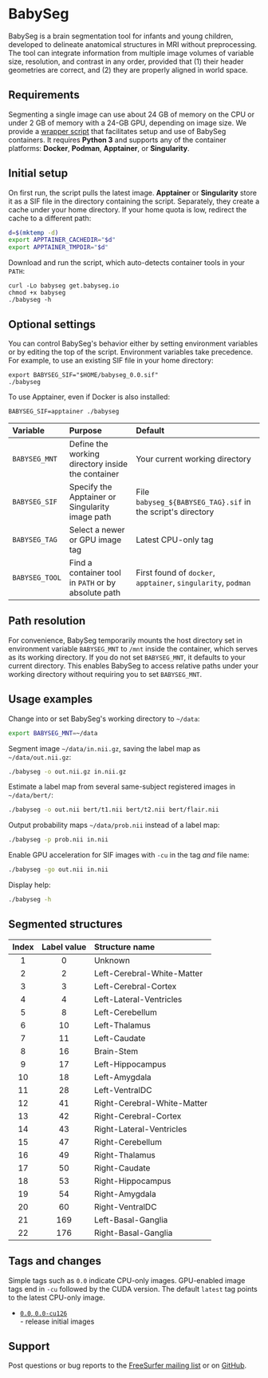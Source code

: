 # BabySeg

BabySeg is a brain segmentation tool for infants and young children, developed to delineate anatomical structures in MRI without preprocessing.
The tool can integrate information from multiple image volumes of variable size, resolution, and contrast in any order, provided that (1) their header geometries are correct, and (2) they are properly aligned in world space.


## Requirements

Segmenting a single image can use about 24 GB of memory on the CPU or under 2 GB of memory with a 24-GB GPU, depending on image size.
We provide a [wrapper script](https://get.babyseg.io) that facilitates setup and use of BabySeg containers.
It requires **Python 3** and supports any of the container platforms: **Docker**, **Podman**, **Apptainer**, or **Singularity**.


## Initial setup

On first run, the script pulls the latest image.
**Apptainer** or **Singularity** store it as a SIF file in the directory containing the script.
Separately, they create a cache under your home directory.
If your home quota is low, redirect the cache to a different path:

```sh
d=$(mktemp -d)
export APPTAINER_CACHEDIR="$d"
export APPTAINER_TMPDIR="$d"
```

Download and run the script, which auto-detects container tools in your `PATH`:

```
curl -Lo babyseg get.babyseg.io
chmod +x babyseg
./babyseg -h
```


## Optional settings

You can control BabySeg's behavior either by setting environment variables or by editing the top of the script.
Environment variables take precedence.
For example, to use an existing SIF file in your home directory:

```
export BABYSEG_SIF="$HOME/babyseg_0.0.sif"
./babyseg
```

To use Apptainer, even if Docker is also installed:
```
BABYSEG_SIF=apptainer ./babyseg
```

| Variable       | Purpose                                             | Default                                                       |
|:---------------|:----------------------------------------------------|:--------------------------------------------------------------|
| `BABYSEG_MNT`  | Define the working directory inside the container   | Your current working directory                                |
| `BABYSEG_SIF`  | Specify the Apptainer or Singularity image path     | File `babyseg_${BABYSEG_TAG}.sif` in the script's directory   |
| `BABYSEG_TAG`  | Select a newer or GPU image tag                     | Latest CPU-only tag                                           |
| `BABYSEG_TOOL` | Find a container tool in `PATH` or by absolute path | First found of `docker`, `apptainer`, `singularity`, `podman` |


## Path resolution

For convenience, BabySeg temporarily mounts the host directory set in environment variable `BABYSEG_MNT` to `/mnt` inside the container, which serves as its working directory.
If you do not set `BABYSEG_MNT`, it defaults to your current directory.
This enables BabySeg to access relative paths under your working directory without requiring you to set `BABYSEG_MNT`.


## Usage examples

Change into or set BabySeg's working directory to `~/data`:

```sh
export BABYSEG_MNT=~/data
```

Segment image `~/data/in.nii.gz`, saving the label map as `~/data/out.nii.gz`:

```sh
./babyseg -o out.nii.gz in.nii.gz
```

Estimate a label map from several same-subject registered images in `~/data/bert/`:

```sh
./babyseg -o out.nii bert/t1.nii bert/t2.nii bert/flair.nii
```

Output probability maps `~/data/prob.nii` instead of a label map:

```sh
./babyseg -p prob.nii in.nii
```

Enable GPU acceleration for SIF images with `-cu` in the tag *and* file name:

```sh
./babyseg -go out.nii in.nii
```

Display help:

```sh
./babyseg -h
```


## Segmented structures

| Index | Label value | Structure name              |
|:-----:|:-----------:|:----------------------------|
| 1     | 0           | Unknown                     |
| 2     | 2           | Left-Cerebral-White-Matter  |
| 3     | 3           | Left-Cerebral-Cortex        |
| 4     | 4           | Left-Lateral-Ventricles     |
| 5     | 8           | Left-Cerebellum             |
| 6     | 10          | Left-Thalamus               |
| 7     | 11          | Left-Caudate                |
| 8     | 16          | Brain-Stem                  |
| 9     | 17          | Left-Hippocampus            |
| 10    | 18          | Left-Amygdala               |
| 11    | 28          | Left-VentralDC              |
| 12    | 41          | Right-Cerebral-White-Matter |
| 13    | 42          | Right-Cerebral-Cortex       |
| 14    | 43          | Right-Lateral-Ventricles    |
| 15    | 47          | Right-Cerebellum            |
| 16    | 49          | Right-Thalamus              |
| 17    | 50          | Right-Caudate               |
| 18    | 53          | Right-Hippocampus           |
| 19    | 54          | Right-Amygdala              |
| 20    | 60          | Right-VentralDC             |
| 21    | 169         | Left-Basal-Ganglia          |
| 22    | 176         | Right-Basal-Ganglia         |


## Tags and changes

Simple tags such as `0.0` indicate CPU-only images.
GPU-enabled image tags end in `-cu` followed by the CUDA version.
The default `latest` tag points to the latest CPU-only image.

* [`0.0`, `0.0-cu126`](https://github.com/mu40/babyseg/blob/071785c26be04bff357bbaa27627715932141807/docker/Dockerfile)\
\- release initial images


## Support

Post questions or bug reports to the [FreeSurfer mailing list](https://surfer.nmr.mgh.harvard.edu/fswiki/FreeSurferSupport) or on [GitHub](https://github.com/mu40/babyseg).
